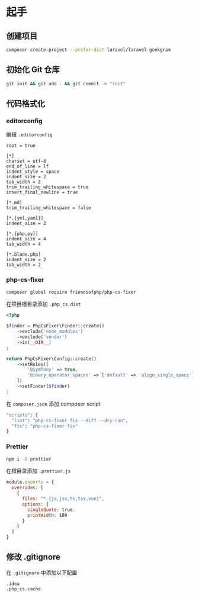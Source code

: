# 起手

## 创建项目

```bash
composer create-project --prefer-dist laravel/laravel geekgram
```

## 初始化 Git 仓库

```bash
git init && git add . && git commit -m "init"
```

## 代码格式化

### editorconfig

编辑 `.editorconfig`

```
root = true

[*]
charset = utf-8
end_of_line = lf
indent_style = space
indent_size = 2
tab_width = 2
trim_trailing_whitespace = true
insert_final_newline = true

[*.md]
trim_trailing_whitespace = false

[*.{yml,yaml}]
indent_size = 2

[*.{php,py}]
indent_size = 4
tab_width = 4

[*.blade.php]
indent_size = 2
tab_width = 2
```

### php-cs-fixer

```bash
composer global require friendsofphp/php-cs-fixer
```

在项目根目录添加 `.php_cs.dist`

```php
<?php

$finder = PhpCsFixer\Finder::create()
    ->exclude('node_modules')
    ->exclude('vendor')
    ->in(__DIR__)
;

return PhpCsFixer\Config::create()
    ->setRules([
        '@Symfony' => true,
        'binary_operator_spaces' => ['default' => 'align_single_space']
    ])
    ->setFinder($finder)
;
```

在 `composer.json` 添加 composer script

```bash
"scripts": {
  "lint": "php-cs-fixer fix --diff --dry-run",
  "fix": "php-cs-fixer fix"
}
```

### Prettier

```bash
npm i -D prettier
```

在根目录添加 `.prettier.js`

```js
module.exports = {
  overrides: [
    {
      files: "*.{js,jsx,ts,tsx,vue}",
      options: {
        singleQuote: true,
        printWidth: 100
      }
    }
  ]
}
```

## 修改 .gitignore

在 `.gitignore` 中添加以下配置

```
.idea
.php_cs.cache
```
